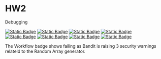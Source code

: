 # HW2
Debugging

[![Static Badge][python-badge]][python-url]
[![Static Badge][apache-badge]][apache-url]
[![Static Badge][linux-badge]][linux-url]
[![Static Badge][autopep8-badge]][python-url]
[![Static Badge][pylint-badge]][pylint-url]
[![Static Badge][bandit-badge]][bandit-url]
[![Static Badge][workflow-badge]][workflow-url]
[![Static Badge][autopep8-badge]](https://github.com/SoftwareEngineering-HomeWork/HW2/actions/workflows/python-app.yml#job-Formatting-with-autopep8")

[python-badge]:https://img.shields.io/badge/python-v13.3-green
[python-url]:https://docs.python.org/3.13/whatsnew/3.13.html

[apache-badge]:https://img.shields.io/badge/Apache_License-2.0-green
[apache-url]:https://www.apache.org/licenses/LICENSE-2.0

[linux-badge]:https://img.shields.io/badge/linux-6.10-green
[linux-url]:https://www.linux.org/

[autopep8-badge]:https://img.shields.io/badge/autopep8-green
[autopep8-url]:https://pypi.org/project/autopep8/

[pylint-badge]:https://img.shields.io/badge/pylint-green
[pylint-url]:https://pypi.org/project/pylint/

[bandit-badge]:https://img.shields.io/badge/bandit-green
[bandit-url]:https://bandit.readthedocs.io/en/latest/

[workflow-badge]:https://github.com/SoftwareEngineering-HomeWork/HW2/actions/workflows/python-app.yml/badge.svg
[workflow-url]:https://github.com/SoftwareEngineering-HomeWork/HW2/actions

The Workflow badge shows failing as Bandit is raising 3 security warnings relateld to the Random Array generator.
